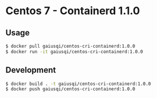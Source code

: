 # Centos 7 - Containerd 1.1.0

## Usage
```bash
$ docker pull gaiusqi/centos-cri-containerd:1.0.0
$ docker run -it gaiusqi/centos-cri-containerd:1.0.0
```

## Development
```bash
$ docker build . -t gaiusqi/centos-cri-containerd:1.0.0
$ docker push gaiusqi/centos-cri-containerd:1.0.0
```
